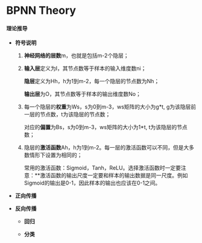 # BPNN Theory
 
#### 理论推导

+ **符号说明**

    1. **神经网络的层数**m，也就是包括m-2个隐层；
    2. **输入层**定义为I，其节点数等于样本的输入维度数ni；
    
       **隐层**定义为Hh，h为1到m-2，每一个隐层的节点数为Nh；
       
       **输出层**为O，其节点数等于样本的输出维度数No；
       
    3. 每一个隐层的**权重**为Ws，s为0到m-3，ws矩阵的大小为g\*t, g为该隐层前一层的节点数，t为该隐层的节点数；
    
       对应的**偏置**为Bs，s为0到m-3，ws矩阵的大小为1\*t, t为该隐层的节点数；
    
    4. 隐层的**激活函数**Ah，h为1到m-2。每一层的激活函数可以不同，但是大多数情形下设置为相同的；
    
       常用的激活函数：Sigmoid，Tanh，ReLU。选择激活函数时一定要注意：**激活函数的输出尺度一定要和样本的输出数据是同一尺度。例如Sigmoid的输出是0-1，因此样本的输出也应该在0-1之间。



+ **正向传播**



+ **反向传播**


    + **回归**
    

    + **分类**

 

 
 
  
